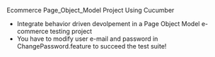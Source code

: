 Ecommerce Page_Object_Model Project Using Cucumber

* Integrate behavior driven devolpement in a Page Object Model e-commerce testing project 
* You have to modify user e-mail  and password in ChangePassword.feature to succeed the test suite!
